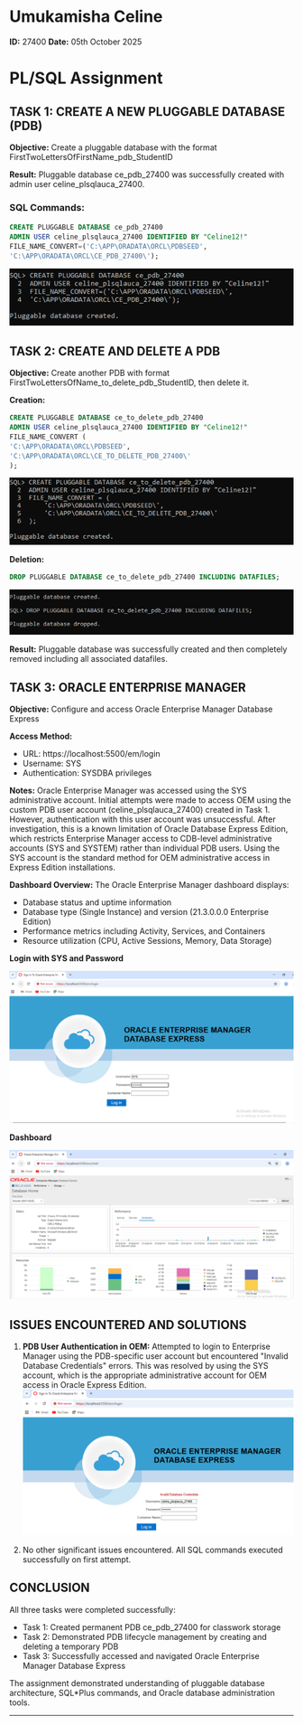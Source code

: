 # Umukamisha Celine
**ID:** 27400
**Date:** 05th October 2025  

# PL/SQL Assignment

## TASK 1: CREATE A NEW PLUGGABLE DATABASE (PDB)

**Objective:** Create a pluggable database with the format FirstTwoLettersOfFirstName_pdb_StudentID

**Result:** Pluggable database ce_pdb_27400 was successfully created with admin user celine_plsqlauca_27400.

### SQL Commands:

```sql
CREATE PLUGGABLE DATABASE ce_pdb_27400
ADMIN USER celine_plsqlauca_27400 IDENTIFIED BY "Celine12!"
FILE_NAME_CONVERT=('C:\APP\ORADATA\ORCL\PDBSEED',
'C:\APP\ORADATA\ORCL\CE_PDB_27400\');
```
![Task 1 Screenshot](Screenshots/step%201a.PNG)

## TASK 2: CREATE AND DELETE A PDB

**Objective:** Create another PDB with format FirstTwoLettersOfName_to_delete_pdb_StudentID, then delete it.

**Creation:**

```sql
CREATE PLUGGABLE DATABASE ce_to_delete_pdb_27400
ADMIN USER celine_plsqlauca_27400 IDENTIFIED BY "Celine12!"
FILE_NAME_CONVERT (
'C:\APP\ORADATA\ORCL\PDBSEED',
'C:\APP\ORADATA\ORCL\CE_TO_DELETE_PDB_27400\'
);
```

![Task 2 Creation](Screenshots/step2%20a.PNG)

**Deletion:**

```sql
DROP PLUGGABLE DATABASE ce_to_delete_pdb_27400 INCLUDING DATAFILES;
```
![Task 2 Deletion](Screenshots/step2%20b.PNG)

**Result:** Pluggable database was successfully created and then completely removed including all associated datafiles.

## TASK 3: ORACLE ENTERPRISE MANAGER

**Objective:** Configure and access Oracle Enterprise Manager Database Express

**Access Method:**
- URL: https://localhost:5500/em/login
- Username: SYS
- Authentication: SYSDBA privileges

**Notes:** Oracle Enterprise Manager was accessed using the SYS administrative account. Initial attempts were made to access OEM using the custom PDB user account (celine_plsqlauca_27400) created in Task 1. However, authentication with this user account was unsuccessful. After investigation, this is a known limitation of Oracle Database Express Edition, which restricts Enterprise Manager access to CDB-level administrative accounts (SYS and SYSTEM) rather than individual PDB users. Using the SYS account is the standard method for OEM administrative access in Express Edition installations.

**Dashboard Overview:** The Oracle Enterprise Manager dashboard displays:
- Database status and uptime information
- Database type (Single Instance) and version (21.3.0.0.0 Enterprise Edition)
- Performance metrics including Activity, Services, and Containers
- Resource utilization (CPU, Active Sessions, Memory, Data Storage)

**Login with SYS and Password**

![OEM Login](Screenshots/step3%20b.PNG)

**Dashboard**

![OEM Dashboard](Screenshots/step3%20d.PNG)

## ISSUES ENCOUNTERED AND SOLUTIONS

1. **PDB User Authentication in OEM:** Attempted to login to Enterprise Manager using the PDB-specific user account but encountered "Invalid Database Credentials" errors. This was resolved by using the SYS account, which is the appropriate administrative account for OEM access in Oracle Express Edition.
![Task 2 Deletion](Screenshots/issue.PNG)

3. No other significant issues encountered. All SQL commands executed successfully on first attempt.

## CONCLUSION

All three tasks were completed successfully:
- Task 1: Created permanent PDB ce_pdb_27400 for classwork storage
- Task 2: Demonstrated PDB lifecycle management by creating and deleting a temporary PDB
- Task 3: Successfully accessed and navigated Oracle Enterprise Manager Database Express

The assignment demonstrated understanding of pluggable database architecture, SQL*Plus commands, and Oracle database administration tools.

---


